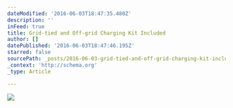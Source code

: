 ```yaml
---
dateModified: '2016-06-03T18:47:35.480Z'
description: ''
inFeed: true
title: Grid-tied and Off-grid Charging Kit Included
author: []
datePublished: '2016-06-03T18:47:46.195Z'
starred: false
sourcePath: _posts/2016-06-03-grid-tied-and-off-grid-charging-kit-included.md
_context: 'http://schema.org'
_type: Article

---
```

![](https://the-grid-user-content.s3-us-west-2.amazonaws.com/04849a3b-4bf7-44ac-ac41-467dd8028a0f.jpg)